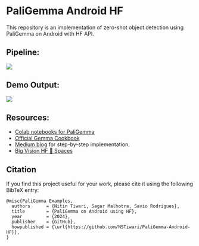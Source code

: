 # PaliGemma Android HF
This repository is an implementation of zero-shot object detection using PaliGemma on Android with HF API.

## Pipeline:
<img src="https://github.com/NSTiwari/PaliGemma-Android-HF/blob/main/assets/PaliGemma-Android-HF-Pipeline.png"/>


## Demo Output:
<img src="https://github.com/NSTiwari/PaliGemma-Android-HF/blob/main/assets/paligemma-android.gif"/>

## Resources:
- [Colab notebooks for PaliGemma](https://github.com/NSTiwari/PaliGemma)
- [Official Gemma Cookbook](https://github.com/google-gemini/gemma-cookbook)
- [Medium blog](https://medium.com/p/7716ec262837/edit) for step-by-step implementation.
- [Big Vision HF 🤗 Spaces](https://huggingface.co/spaces/big-vision/paligemma)

## Citation
If you find this project useful for your work, please cite it using the following BibTeX entry:

```
@misc{PaliGemma Examples,
  authors      = {Nitin Tiwari, Sagar Malhotra, Savio Rodrigues},
  title        = {PaliGemma on Android using HF},
  year         = {2024},
  publisher    = {GitHub},
  howpublished = {\url{https://github.com/NSTiwari/PaliGemma-Android-HF}},
}
```
